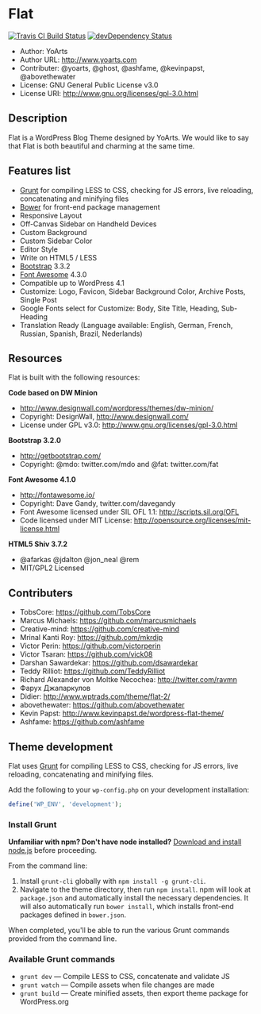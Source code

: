 # Flat

[![Travis CI Build Status](https://travis-ci.org/yoarts/flat.svg?branch=master)](https://travis-ci.org/yoarts/flat) [![devDependency Status](https://david-dm.org/yoarts/flat/dev-status.svg)](https://david-dm.org/yoarts/flat#info=devDependencies)
* Author: YoArts
* Author URL: http://www.yoarts.com
* Contributer: @yoarts, @ghost, @ashfame, @kevinpapst, @abovethewater
* License: GNU General Public License v3.0
* License URI: http://www.gnu.org/licenses/gpl-3.0.html

## Description

Flat is a WordPress Blog Theme designed by YoArts. We would like to say that Flat is both beautiful and charming at the same time.

## Features list

* [Grunt](http://gruntjs.com/) for compiling LESS to CSS, checking for JS errors, live reloading, concatenating and minifying files
* [Bower](http://bower.io/) for front-end package management
* Responsive Layout
* Off-Canvas Sidebar on Handheld Devices
* Custom Background
* Custom Sidebar Color
* Editor Style
* Write on HTML5 / LESS
* [Bootstrap](http://getbootstrap.com/) 3.3.2
* [Font Awesome](http://fontawesome.io/) 4.3.0
* Compatible up to WordPress 4.1
* Customize: Logo, Favicon, Sidebar Background Color, Archive Posts, Single Post
* Google Fonts select for Customize: Body, Site Title, Heading, Sub-Heading
* Translation Ready (Language available: English, German, French, Russian, Spanish, Brazil, Nederlands)

## Resources

Flat is built with the following resources:

**Code based on DW Minion**

 - http://www.designwall.com/wordpress/themes/dw-minion/
 - Copyright: DesignWall, http://www.designwall.com/
 - License under GPL v3.0: http://www.gnu.org/licenses/gpl-3.0.html

**Bootstrap 3.2.0**

 - http://getbootstrap.com/
 - Copyright: @mdo: twitter.com/mdo and @fat: twitter.com/fat

**Font Awesome 4.1.0**

 - http://fontawesome.io/
 - Copyright: Dave Gandy, twitter.com/davegandy
 - Font Awesome licensed under SIL OFL 1.1: http://scripts.sil.org/OFL
 - Code licensed under MIT License: http://opensource.org/licenses/mit-license.html

**HTML5 Shiv 3.7.2**

 - @afarkas @jdalton @jon_neal @rem
 - MIT/GPL2 Licensed

## Contributers

 - TobsCore: https://github.com/TobsCore
 - Marcus Michaels: https://github.com/marcusmichaels
 - Creative-mind: https://github.com/creative-mind
 - Mrinal Kanti Roy: https://github.com/mkrdip
 - Victor Perin: https://github.com/victorperin
 - Victor Tsaran: https://github.com/vick08
 - Darshan Sawardekar: https://github.com/dsawardekar
 - Teddy Rilliot: https://github.com/TeddyRilliot
 - Richard Alexander von Moltke Necochea: http://twitter.com/ravmn
 - Фарух Джапаркулов
 - Didier: http://www.wptrads.com/theme/flat-2/
 - abovethewater: https://github.com/abovethewater
 - Kevin Papst: http://www.kevinpapst.de/wordpress-flat-theme/
 - Ashfame: https://github.com/ashfame

## Theme development

Flat uses [Grunt](http://gruntjs.com/) for compiling LESS to CSS, checking for JS errors, live reloading, concatenating and minifying files.

Add the following to your `wp-config.php` on your development installation:

```php
define('WP_ENV', 'development');
```
### Install Grunt

**Unfamiliar with npm? Don't have node installed?** [Download and install node.js](http://nodejs.org/download/) before proceeding.

From the command line:

1. Install `grunt-cli` globally with `npm install -g grunt-cli`.
2. Navigate to the theme directory, then run `npm install`. npm will look at `package.json` and automatically install the necessary dependencies. It will also automatically run `bower install`, which installs front-end packages defined in `bower.json`.

When completed, you'll be able to run the various Grunt commands provided from the command line.

### Available Grunt commands

* `grunt dev` — Compile LESS to CSS, concatenate and validate JS
* `grunt watch` — Compile assets when file changes are made
* `grunt build` — Create minified assets, then export theme package for WordPress.org
